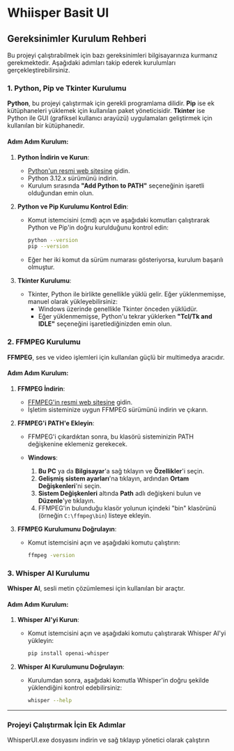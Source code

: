 # Whiisper Basit UI

## Gereksinimler Kurulum Rehberi

Bu projeyi çalıştırabilmek için bazı gereksinimleri bilgisayarınıza kurmanız gerekmektedir. Aşağıdaki adımları takip ederek kurulumları gerçekleştirebilirsiniz.

### 1. Python, Pip ve Tkinter Kurulumu

**Python**, bu projeyi çalıştırmak için gerekli programlama dilidir. **Pip** ise ek kütüphaneleri yüklemek için kullanılan paket yöneticisidir. **Tkinter** ise Python ile GUI (grafiksel kullanıcı arayüzü) uygulamaları geliştirmek için kullanılan bir kütüphanedir.

#### Adım Adım Kurulum:

1. **Python İndirin ve Kurun**:
   - [Python'un resmi web sitesine](https://www.python.org/downloads/) gidin.
   - Python 3.12.x sürümünü indirin.
   - Kurulum sırasında **"Add Python to PATH"** seçeneğinin işaretli olduğundan emin olun.

2. **Python ve Pip Kurulumu Kontrol Edin**:
   - Komut istemcisini (cmd) açın ve aşağıdaki komutları çalıştırarak Python ve Pip'in doğru kurulduğunu kontrol edin:
     ```bash
     python --version
     pip --version
     ```
   - Eğer her iki komut da sürüm numarası gösteriyorsa, kurulum başarılı olmuştur.

3. **Tkinter Kurulumu**:
   - Tkinter, Python ile birlikte genellikle yüklü gelir. Eğer yüklenmemişse, manuel olarak yükleyebilirsiniz:
     - Windows üzerinde genellikle Tkinter önceden yüklüdür.
     - Eğer yüklenmemişse, Python'u tekrar yüklerken **"Tcl/Tk and IDLE"** seçeneğini işaretlediğinizden emin olun.

### 2. FFMPEG Kurulumu

**FFMPEG**, ses ve video işlemleri için kullanılan güçlü bir multimedya aracıdır.

#### Adım Adım Kurulum:

1. **FFMPEG İndirin**:
   - [FFMPEG'in resmi web sitesine](https://ffmpeg.org/download.html) gidin.
   - İşletim sisteminize uygun FFMPEG sürümünü indirin ve çıkarın.

2. **FFMPEG'i PATH'e Ekleyin**:
   - FFMPEG'i çıkardıktan sonra, bu klasörü sisteminizin PATH değişkenine eklemeniz gerekecek.
   
   - **Windows**:
     1. **Bu PC** ya da **Bilgisayar**'a sağ tıklayın ve **Özellikler**'i seçin.
     2. **Gelişmiş sistem ayarları**'na tıklayın, ardından **Ortam Değişkenleri**'ni seçin.
     3. **Sistem Değişkenleri** altında **Path** adlı değişkeni bulun ve **Düzenle**'ye tıklayın.
     4. FFMPEG'in bulunduğu klasör yolunun içindeki "bin" klasörünü (örneğin `C:\ffmpeg\bin`) listeye ekleyin.

3. **FFMPEG Kurulumunu Doğrulayın**:
   - Komut istemcisini açın ve aşağıdaki komutu çalıştırın:
     ```bash
     ffmpeg -version
     ```

### 3. Whisper AI Kurulumu

**Whisper AI**, sesli metin çözümlemesi için kullanılan bir araçtır.

#### Adım Adım Kurulum:

1. **Whisper AI'yi Kurun**:
   - Komut istemcisini açın ve aşağıdaki komutu çalıştırarak Whisper AI'yi yükleyin:
     ```bash
     pip install openai-whisper
     ```

2. **Whisper AI Kurulumunu Doğrulayın**:
   - Kurulumdan sonra, aşağıdaki komutla Whisper'in doğru şekilde yüklendiğini kontrol edebilirsiniz:
     ```bash
     whisper --help
     ```

---

### Projeyi Çalıştırmak İçin Ek Adımlar
WhisperUI.exe dosyasını indirin ve sağ tıklayıp yönetici olarak çalıştırın

